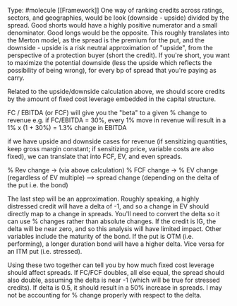 Type: #molecule 
[[Framework]]
One way of ranking credits across ratings, sectors, and geographies, would be look (downside - upside) divided by the spread. Good shorts would have a highly positive numerator and a small denominator. Good longs would be the opposite. This roughly translates into the Merton model, as the spread is the premium for the put, and the downside - upside is a risk neutral approximation of "upside", from the perspective of a protection buyer (short the credit). If you're short, you want to maximize the potential downside (less the upside which reflects the possibility of being wrong), for every bp of spread that you're paying as carry. 

Related to the upside/downside calculation above, we should score credits by the amount of fixed cost leverage embedded in the capital structure. 

FC / EBITDA (or FCF) will give you the "beta" to a given % change to revenue
e.g. if FC/EBITDA = 30%, every 1% move in revenue will result in a 1% x (1 + 30%) = 1.3% change in EBITDA

if we have upside and downside cases for revenue (if sensitizing quantities, keep gross margin constant; if sensitizing price, variable costs are also fixed), we can translate that into FCF, EV, and even spreads.

% Rev change -> (via above calculation) % FCF change -> % EV change (regardless of EV multiple) --> spread change (depending on the delta of the put i.e. the bond)

The last step will be an approximation. Roughly speaking, a highly distressed credit will have a delta of -1, and so a change in EV should directly map to a change in spreads. You'll need to convert the delta so it can use % changes rather than absolute changes. If the credit is IG, the delta will be near zero, and so this analysis will have limited impact. Other variables include the maturity of the bond. If the put is OTM (i.e. performing), a longer duration bond will have a higher delta. Vice versa for an ITM put (i.e. stressed). 

Using these two together can tell you by how much fixed cost leverage should affect spreads. If FC/FCF doubles, all else equal, the spread should also double, assuming the delta is near -1 (which will be true for stressed credits). If delta is 0.5, it should result in a 50% increase in spreads. I may not be accounting for % change properly with respect to the delta. 